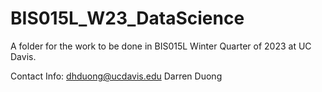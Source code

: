 # BIS015L_W23_DataScience
A folder for the work to be done in BIS015L Winter Quarter of 2023 at UC Davis.

Contact Info:
dhduong@ucdavis.edu
Darren Duong
